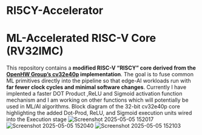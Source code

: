 # RI5CY-Accelerator
# ML-Accelerated RISC-V Core (RV32IMC)

This repository contains a **modified RISC-V “RISCY” core derived from the
[OpenHW Group’s cv32e40p](https://github.com/openhwgroup/cv32e40p) implementation**.
The goal is to fuse common ML primitives directly into the pipeline so that edge-AI
workloads run with **far fewer clock cycles and minimal software changes**.
Currently I have implented a faster DOT Product ,ReLU and Sigmoid activation function mechanism and I am working on other functions which will potentially be used in ML/AI algorithms. 
 Block diagram of the 32-bit cv32e40p core highlighting the added Dot-Prod, ReLU, and Sigmoid execution units wired into the Execution stage
![Screenshot 2025-05-05 152017](https://github.com/user-attachments/assets/49194ea7-0cce-4873-8997-93556466249e)
![Screenshot 2025-05-05 152040](https://github.com/user-attachments/assets/de04386f-044c-4f47-9119-8c30a2b874ce)
![Screenshot 2025-05-05 152103](https://github.com/user-attachments/assets/1ef1287d-4e51-4faf-9df0-71808b0073a4)
